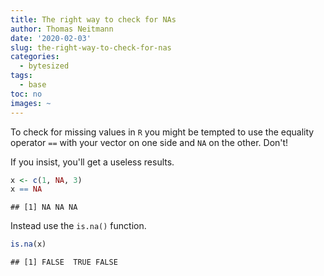 ```yaml
---
title: The right way to check for NAs
author: Thomas Neitmann
date: '2020-02-03'
slug: the-right-way-to-check-for-nas
categories:
  - bytesized
tags:
  - base
toc: no
images: ~
---
```


To check for missing values in `R` you might be tempted to use the equality operator `==` with your vector on one side and `NA` on the other. Don't!

If you insist, you'll get a useless results.


```r
x <- c(1, NA, 3)
x == NA
```

```
## [1] NA NA NA
```


Instead use the `is.na()` function.


```r
is.na(x)
```

```
## [1] FALSE  TRUE FALSE
```

